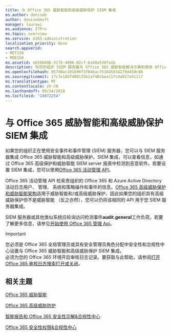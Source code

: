 ```yaml
---
title: 与 Office 365 威胁智能和高级威胁保护 SIEM 集成
ms.author: deniseb
author: denisebmsft
manager: laurawi
ms.audience: ITPro
ms.topic: overview
ms.service: o365-administration
localization_priority: None
search.appverid:
- MET150
- MOE150
ms.assetid: eb56b69b-3170-4086-82cf-ba40a530fa1b
description: 将您的组织 SIEM 服务器与 Office 365 威胁智能解决方案和使用 Office 365 活动管理 API 的高级威胁保护集成。
ms.openlocfilehash: 057d8ac101b96f37846ac751645934279d45dc88
ms.sourcegitcommit: 17c7e18d7d00135b1af40cbea117c9a817a41117
ms.translationtype: MT
ms.contentlocale: zh-CN
ms.lasthandoff: 09/24/2018
ms.locfileid: "24972254"
---
```

# <a name="siem-integration-with-office-365-threat-intelligence-and-advanced-threat-protection"></a>与 Office 365 威胁智能和高级威胁保护 SIEM 集成

如果您的组织正在使用安全事件和事件管理 (SIEM) 服务器，您可以与 SIEM 服务器集成 Office 365 威胁智能和高级威胁保护。SIEM 集成，可以查看信息，如通过 Office 365 高级保护和威胁智能 SIEM server 报表中检测到恶意软件。若要设置 SIEM 集成，您可以使用[Office 365 活动管理 API](https://docs.microsoft.com/office/office-365-management-api/office-365-management-activity-api-reference)。 

Office 365 活动管理 API 检索贵组织的 Office 365 和 Azure Active Directory 活动日志用户、 管理、 系统和策略操作和事件的信息。[Office 365 高级威胁保护和威胁智能架构](https://docs.microsoft.com/office/office-365-management-api/office-365-management-activity-api-schema#office-365-advanced-threat-protection-and-threat-intelligence-schema)适用于威胁智能和/或高级威胁保护，因此如果您的组织具有高级威胁保护但不是威胁智能 （反之亦然），您可以仍将该相同的 API 用于您 SIEM 服务器集成。 

SIEM 服务器或其他类似系统应轮询访问检测事件**audit.general**工作负荷。若要了解更多信息，请参见[开始使用 Office 365 管理 Api](https://docs.microsoft.com/office/office-365-management-api/get-started-with-office-365-management-apis)。 

> [!IMPORTANT]
> 您必须是 Office 365 全局管理员或具有安全管理员角色分配中安全性和合规性中心设置与 Office 365 威胁智能和高级威胁保护 SIEM 集成。<br/>必须为您的 Office 365 环境开启审核日志记录。要获取与此帮助，请参阅[打开 Office 365 审核日志搜索打开或关闭](turn-audit-log-search-on-or-off.md)。

## <a name="related-topics"></a>相关主题

[Office 365 威胁智能](office-365-ti.md)

[Office 365 高级威胁防护](office-365-atp.md)

[智能报告和 Office 365 安全性见解&amp;合规性中心](reports-and-insights-in-security-and-compliance.md)
  
[Office 365 安全性权限&amp;合规性中心](permissions-in-the-security-and-compliance-center.md)
  

